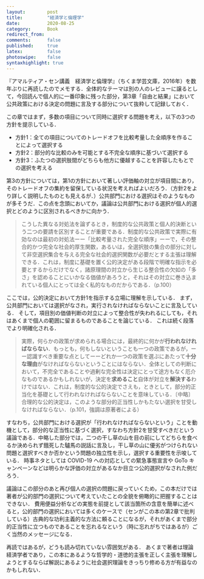 ```yaml
---
layout:        post
title:         "経済学と倫理学"
date:          2020-08-25
category:      Book
redirect_from:
comments:      false
published:     true
latex:         false
photoswipe:    false
syntaxhighlight: true
---
```


『アマルティア・セン講義　経済学と倫理学』（ちくま学芸文庫，2016年）を数年ぶりに再読したのでメモする．全体的なテーマは別の人のレビューに譲るとして，今回読んで個人的に一番印象に残った部分，第3章「自由と結果」において公共政策における決定の問題に言及する部分について抜粋して記録しておく．

この章ではまず，多数の項目について同時に選択する問題を考え，以下の3つの方針を提示している．
- 方針1：全ての項目についてのトレードオフを比較考量した全順序を作ることによって選択する
- 方針2：部分的な比較のみを可能とする不完全な順序に基づいて選択する
- 方針3：ふたつの選択肢間がどちらも他方に優越することを許容したもとでの選択を考える

第3の方針については，第1の方針において著しい評価軸の対立が項目間にあり，そのトレードオフの集約を留保している状況を考えればよいだろう．（方針2をより詳しく説明したものとも見えるが．）公共部門における選択はそのようなものが多そうだ．この点を念頭においてか，議論は公共部門における選択が個人的選択とどのように区別されるべきかに向かう．

> こうした異なる対処法を論ずるとき，制度的な公共政策と個人的決断という二つの要請を区別することが重要である．制度的な公共政策で実際に有効なのは最初の対処法ーー「比較考量された完全な順序」ーーで，その整合的かつ完全な社会的厚生関数，あるいは，全選択肢の集合の部分に対して非空選択集合を与える完全な社会的選択関数が必要だとする主張は理解できる．これは，制度に基礎を置く公的決定がある段階で明確な指示を必要とするからだけでなく，諸原理間の対立から生じる整合性の欠如の「多さ」を認めることにいかなる価値があろうと，それはその対立に巻き込まれている個人にとっては全く私的なものだからである．（p.100）

ここでは，公的決定において方針1を指示する立場に理解を示している．
まず，公共部門においては選択がなされ，実行されなければならないことに言及している．
そして，項目別の価値判断の対立によって整合性が失われるにしても，それはあくまで個人の範囲に留まるものであることを論じている．
これは続く段落でより明確化される．

> 実際，何らかの政策が求められる場合には，最終的に何かが**行われなければならない**．もっとも，何もしないということも一つの政策であるが，ーー認識すべき重要な点としてーーどれか一つの政策を選ぶにあたって**十分な理由**がなければならないということにはならない．全体としての判断において，不完全であることや過剰な完全性は決定にとって途方もなく厄介なものであるかもしれないが，決定を**求めること**自体が対立を**解決する**わけではない．これは，制度的な公的決定でさえも，ときとして，部分的正当化を基礎として行われなければならないことを意味している．〔中略〕合理的な公的決定は，このような部分的正当性しかもたない選択を甘受しなければならない．（p.101，強調は原著者による）

すなわち，公共部門における選択が「行われなければならないという」ことを動機として，部分的な正当性に基づく選択，すなわち方針2を甘受すべきだという議論である．中略した部分では，二つの干し草の山を目の前にしてどちらを食べるか決められず餓死した驢馬の説話に言及し，干し草の山に優劣がつけられない問題と選択すべきか否かという問題の独立性を示し，選択する重要性を示唆している．
時事ネタとしては COVID-19 への対応としての緊急事態宣言や GoTo キャンペーンなどは明らかな評価の対立があるなか目立つ公的選択がなされた例だろう．

議論はこの部分のあと再び個人の選択の問題に戻っていくため，この本だけでは著者が公的部門の選択について考えていたことの全貌を俯瞰的に把握することはできない．
費用便益分析などの実態を前提として該当箇所の含意を簡単に述べると，公的部門の選択においては多くのケースで（センがこの本の第2章で批判している）古典的な功利主義的な方法に頼ることになるが，それがあくまで部分的正当性に立つものであることを忘れるなという（時に忘れがちではあるが）ごく当然のメッセージになる．

再読ではあるが，どうも読み切れていない雰囲気がある．
あくまで著者は理論経済学者であり，この本にあるような哲学的・道徳的主張を正しく主張を理解しようとするならば解説にあるように社会選択理論をきっちり修める方が有益なのかもしれない．







